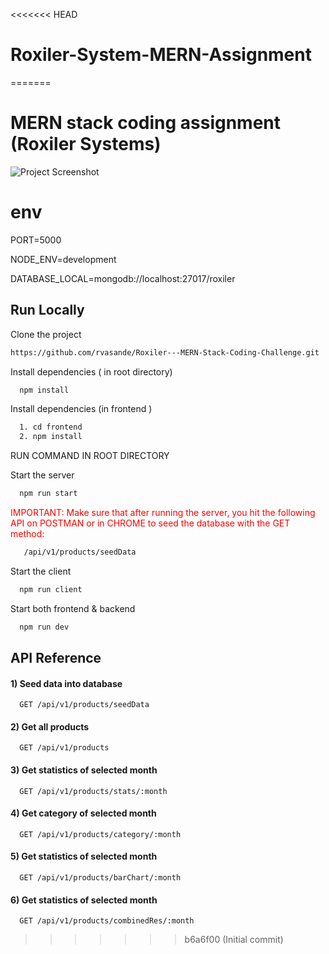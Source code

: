 <<<<<<< HEAD
# Roxiler-System-MERN-Assignment
=======

# MERN stack coding assignment (Roxiler Systems)

![Project Screenshot](./frontend/public/images/s1.png)

# env
PORT=5000

NODE_ENV=development

DATABASE_LOCAL=mongodb://localhost:27017/roxiler


## Run Locally

Clone the project

```bash
https://github.com/rvasande/Roxiler---MERN-Stack-Coding-Challenge.git
```


Install dependencies ( in root directory)

```bash
  npm install
```
Install dependencies (in frontend )

```bash
  1. cd frontend
  2. npm install
```
RUN COMMAND IN ROOT DIRECTORY 

Start the server

```bash
  npm run start
```
<span style="color: red;">IMPORTANT: Make sure that after running the server, you hit the following API on POSTMAN or in CHROME to seed the database with the GET method:</span>

```bash
   /api/v1/products/seedData

```

Start the client

```bash
  npm run client
```

Start both frontend & backend

```bash
  npm run dev
```


## API Reference

#### 1) Seed data into database
```http
  GET /api/v1/products/seedData
```

#### 2) Get all products
```http
  GET /api/v1/products
```

#### 3) Get statistics of selected month
```http
  GET /api/v1/products/stats/:month
```

#### 4) Get category of selected month
```http
  GET /api/v1/products/category/:month
```
#### 5) Get statistics of selected month
```http
  GET /api/v1/products/barChart/:month
```

#### 6) Get statistics of selected month
```http
  GET /api/v1/products/combinedRes/:month
```

>>>>>>> b6a6f00 (Initial commit)
